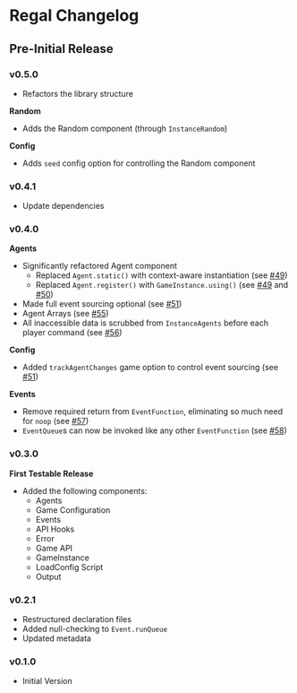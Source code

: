 # Regal Changelog

## Pre-Initial Release

### v0.5.0

* Refactors the library structure

**Random**
* Adds the Random component (through `InstanceRandom`)

**Config**
* Adds `seed` config option for controlling the Random component

### v0.4.1

* Update dependencies

### v0.4.0

**Agents**
* Significantly refactored Agent component
    * Replaced `Agent.static()` with context-aware instantiation (see [#49](https://github.com/regal/regal/pull/49))
    * Replaced `Agent.register()` with `GameInstance.using()` (see [#49](https://github.com/regal/regal/pull/49) and [#50](https://github.com/regal/regal/pull/50))
* Made full event sourcing optional (see [#51](https://github.com/regal/regal/pull/51))
* Agent Arrays (see [#55](https://github.com/regal/regal/pull/55))
* All inaccessible data is scrubbed from `InstanceAgents` before each player command (see [#56](https://github.com/regal/regal/pull/56))

**Config**
* Added `trackAgentChanges` game option to control event sourcing (see [#51](https://github.com/regal/regal/pull/51))

**Events**
* Remove required return from `EventFunction`, eliminating so much need for `noop` (see [#57](https://github.com/regal/regal/pull/57))
* `EventQueue`s can now be invoked like any other `EventFunction` (see [#58](https://github.com/regal/regal/pull/58))

### v0.3.0

**First Testable Release**

* Added the following components:
    * Agents
    * Game Configuration
    * Events
    * API Hooks
    * Error
    * Game API
    * GameInstance
    * LoadConfig Script
    * Output

### v0.2.1

* Restructured declaration files
* Added null-checking to `Event.runQueue`
* Updated metadata

### v0.1.0

* Initial Version
